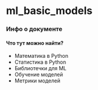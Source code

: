 # ml_basic_models

### Инфо о документе
#### Что тут можно найти?
- Математика в Python
- Статистика в Python
- Библиотечки для ML
- Обучение моделей
- Метрики моделей

